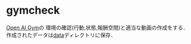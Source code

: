 # gymcheck
[Open AI Gym](https://gym.openai.com)の
環境の確認(行動,状態,報酬空間)と適当な動画の作成をする．  
作成されたデータは[data](/data)ディレクトリに保存．
